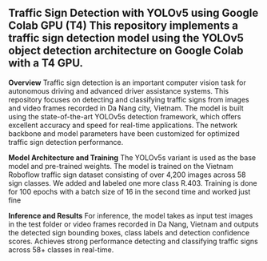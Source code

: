 **Traffic Sign Detection with YOLOv5 using Google Colab GPU (T4)**
This repository implements a traffic sign detection model using the YOLOv5 object detection architecture on Google Colab with a T4 GPU.
---------------------------------------------------------------

**Overview**
Traffic sign detection is an important computer vision task for autonomous driving and advanced driver assistance systems. This repository focuses on detecting and classifying traffic signs from images and video frames recorded in Da Nang city, Vietnam.
The model is built using the state-of-the-art YOLOv5s detection framework, which offers excellent accuracy and speed for real-time applications. The network backbone and model parameters have been customized for optimized traffic sign detection performance.

**Model Architecture and Training**
The YOLOv5s variant is used as the base model and pre-trained weights.
The model is trained on the Vietnam Roboflow traffic sign dataset consisting of over 4,200 images across 58 sign classes. We added and labeled one more class R.403.
Training is done for 100 epochs with a batch size of 16 in the second time and worked just fine

**Inference and Results**
For inference, the model takes as input test images in the test folder or video frames recorded in Da Nang, Vietnam and outputs the detected sign bounding boxes, class labels and detection confidence scores.
Achieves strong performance detecting and classifying traffic signs across 58+ classes in real-time.
